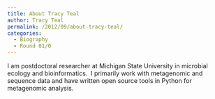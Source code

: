 ```yaml
---
title: About Tracy Teal
author: Tracy Teal
permalink: /2012/09/about-tracy-teal/
categories:
  - Biography
  - Round 01/0
---
```

I am postdoctoral researcher at Michigan State University in microbial ecology and bioinformatics.  I primarily work with metagenomic and sequence data and have written open source tools in Python for metagenomic analysis.
